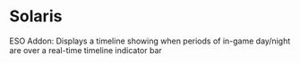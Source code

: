 # Solaris
ESO Addon: Displays a timeline showing when periods of in-game day/night are over a real-time timeline indicator bar